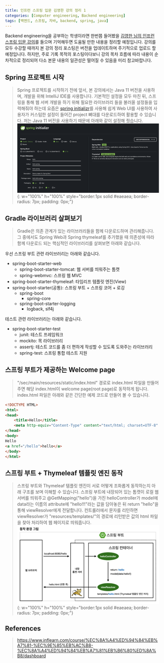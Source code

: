 ```yaml
---
title: 인프런 스프링 입문 김영한 강의 정리 1
categories: [Computer engineering, Backend engineering]
tags: [백엔드, 스프링, 자바, backend, spring, java]
---
```


Backend engineering을 공부하는 학생이라면 한번쯤 들어봤을 [김영한 님의 인프런 스프링 입문 강의](https://www.inflearn.com/course/%EC%8A%A4%ED%94%84%EB%A7%81-%EC%9E%85%EB%AC%B8-%EC%8A%A4%ED%94%84%EB%A7%81%EB%B6%80%ED%8A%B8/dashboard)를 들으며 기억해두면 도움될 만한 내용을 정리할 예정입니다. 강의를 모두 수강할 때까지 본 강의 정리 포스팅은 버전을 업데이트하며 주기적으로 업로드 할 예정입니다. 하지만, 주로 기록 목적의 포스팅이다보니 강의 목차 흐름에 따라 내용이 순차적으로 정리되어 다소 본문 내용의 일관성은 떨어질 수 있음을 미리 참고바랍니다. 

## Spring 프로젝트 시작
> Spring 프로젝트를 시작하기 전에 앞서, 본 강의에서는 Java 11 버전을 사용하며, 개발을 위해 IntelliJ IDE를 사용합니다. 기본적인 설정을 모두 마친 뒤, 스프링을 통해 웹 서버 개발을 하기 위해 필요한 라이브러리 들을 불러올 설정들을 입력해줘야 하는데 요즘은 [spring initializr](https://start.spring.io/)를 사용해 쉽게 Web UI를 사용하여 사용자가 커스텀한 설정이 들어간 project 뼈대를 다운로드하여 활용할 수 있습니다. 저는 Java 11 버전을 사용하기 때문에 아래와 같이 설정해 줬습니다.
![1](/assets/img/intro_to_spring/1/1.png){: w="100%" h="100%" style="border:1px solid #eaeaea; border-radius: 7px; padding: 0px;"}

## Gradle 라이브러리 살펴보기
> Gradle은 의존 관계가 있는 라이브러리들을 함께 다운로드하며 관리해줍니다. 그 중에서도 Spring Web과 Spring thymeleaf를 추가했을 때 의존성에 따라 함께 다운로드 되는 핵심적인 라이브러리를 살펴보면 아래와 같습니다.  
   
우선 스프링 부트 관련 라이브러리는 아래와 같습니다.  

* spring-boot-starter-web
    * spring-boot-starter-tomcat: 웹 서버를 띄워주는 톰캣
    * spring-webmvc: 스프링 웹 MVC
* spring-boot-starter-thymeleaf: 타임리프 템플릿 엔진(View)
* spring-boot-starter(공통): 스프링 부트 + 스프링 코어 + 로깅
    * spring-boot
        * spring-core
    * spring-boot-starter-logging
        * logback, slf4j   

테스트 관련 라이브러리는 아래와 같습니다.
* spring-boot-starter-test
    * junit: 테스트 프레임워크
    * mockito: 목 라이브러리
    * assertj: 테스트 코드를 좀 더 편하게 작성할 수 있도록 도와주는 라이브러리
    * spring-test: 스프링 통합 테스트 지원

## 스프링 부트가 제공하는 Welcome page
> "/sec/main/resources/static/index.html" 경로로 index.html 파일을 만들어주면 해당 index.html이 welcome page(root page)로 동작하게 됩니다. index.html 파일은 아래와 같은 간단한 예제 코드로 만들어 볼 수 있습니다.  

```html
<!DOCTYPE HTML>
<html>
<head>
    <title>Hello</title>
    <meta http-equiv="Content-Type" content="text/html; charset=UTF-8" />
</head>
<body>
Hello
<a href="/hello">hello</a>
</body>
</html>
```

## 스프링 부트 + Thymeleaf 템플릿 엔진 동작
> 스프링 부트와 Thymeleaf 템플릿 엔진이 서로 어떻게 조화롭게 동작하는지 아래 구조를 보며 이해할 수 있습니다. 스프링 부트에 내장되어 있는 톰캣이 로컬 웹 서버를 띄워주고 @GetMapping("hello")을 가진 helloController가 model에 data라는 이름의 attribute에 "hello!!!"라는 값을 담아놓은 뒤 return "hello"을 통해 viewResolver에게 전달합니다. 컨트롤러에서 문자를 리턴하면 viewResolver가 "resources/templates/"의 경로에 리턴받은 값의 html 파일을 찾아 처리하여 웹 페이지로 띄워줍니다.
![2](/assets/img/intro_to_spring/1/2.png){: w="100%" h="100%" style="border:1px solid #eaeaea; border-radius: 7px; padding: 0px;"}


## References
> https://www.inflearn.com/course/%EC%8A%A4%ED%94%84%EB%A7%81-%EC%9E%85%EB%AC%B8-%EC%8A%A4%ED%94%84%EB%A7%81%EB%B6%80%ED%8A%B8/dashboard